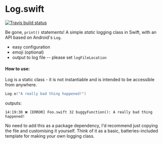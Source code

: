 # Log.swift

[![Travis build status](https://travis-ci.org/frazer-rbsn/Log.swift.svg?branch=master)](https://travis-ci.org/frazer-rbsn/Log.swift)

Be gone, `print()` statements! A simple *static* logging class in Swift, with an API based on Android's `Log`.  
* easy configuration
* emoji (optional)
* output to log file -- please set `logFileLocation`


#### How to use:
Log is a static class - it is not instantiable and is intended to be accessible from anywhere.

```swift
Log.e("A really bad thing happened!")
```
outputs:
```
14:19:30 ❌ [ERROR] Foo.swift 32 buggyFunction(): A really bad thing happened!
```


No need to add this as a package dependency, I'd recommend just copying the file and customising it yourself.
Think of it as a basic, batteries-included template for making your own logging class.

